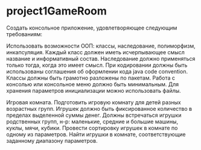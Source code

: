 # project1GameRoom

Создать консольное приложение, удовлетворяющее следующим требованиям:

Использовать возможности ООП: классы, наследование, полиморфизм, инкапсуляция.
Каждый класс должен иметь исчерпывающее смысл название и информативный состав.
Наследование должно применяться только тогда, когда это имеет смысл.
При кодировании должны быть использованы соглашения об оформлении кода java code convention.
Классы должны быть грамотно разложены по пакетам.
Работа с консолью или консольное меню должно быть минимальным.
Для хранения параметров инициализации можно использовать файлы.

Игровая комната. Подготовить игровую комнату для детей разных возрастных групп. Игрушек должно быть фиксированное количество в пределах выделенной суммы денег. Должны встречаться игрушки родственных групп, н-р: маленькие, средние и большие машины, куклы, мячи, кубики. Провести сортировку игрушек в  комнате по одному из параметров. Найти игрушки в комнате, соответствующие заданному диапазону параметров.
